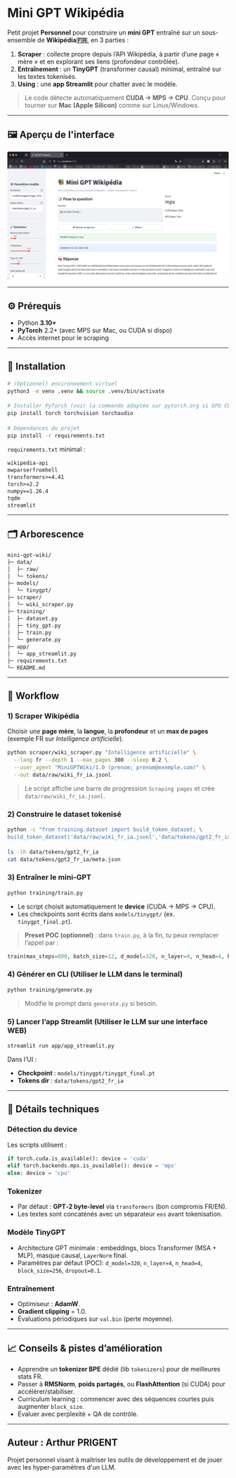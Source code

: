 # Mini GPT Wikipédia

Petit projet **Personnel** pour construire un **mini GPT** entraîné sur un sous-ensemble de **Wikipédia🇫🇷**, en 3 parties :

1. **Scraper** : collecte propre depuis l’API Wikipédia, à partir d’une page « mère » et en explorant ses liens (profondeur contrôlée).
2. **Entraînement** : un **TinyGPT** (transformer causal) minimal, entraîné sur les textes tokenisés.
3. **Using** : une **app Streamlit** pour chatter avec le modèle.

> Le code détecte automatiquement **CUDA → MPS → CPU**. Conçu pour tourner sur **Mac (Apple Silicon)** comme sur Linux/Windows.

---



## 🖼️ Aperçu de l'interface


![Interface Streamlit](Image/Resultat.png)


---

## ⚙️ Prérequis
- Python **3.10+**
- **PyTorch** 2.2+ (avec MPS sur Mac, ou CUDA si dispo)
- Accès internet pour le scraping

---

## 🚀 Installation

```bash
# (Optionnel) environnement virtuel
python3 -m venv .venv && source .venv/bin/activate

# Installer PyTorch (voir la commande adaptée sur pytorch.org si GPU CUDA)
pip install torch torchvision torchaudio

# Dépendances du projet
pip install -r requirements.txt
```

`requirements.txt` minimal :
```
wikipedia-api
mwparserfromhell
transformers>=4.41
torch>=2.2
numpy==1.26.4
tqdm
streamlit
```

---

## 🗂️ Arborescence
```
mini-gpt-wiki/
├─ data/
│  ├─ raw/                  
│  └─ tokens/               
├─ models/
│  └─ tinygpt/              
├─ scraper/
│  └─ wiki_scraper.py       
├─ training/
│  ├─ dataset.py           
│  ├─ tiny_gpt.py          
│  ├─ train.py               
│  └─ generate.py           
├─ app/
│  └─ app_streamlit.py     
├─ requirements.txt
└─ README.md
```

---

## 🧭 Workflow 

### 1) Scraper Wikipédia
Choisir une **page mère**, la **langue**, la **profondeur** et un **max de pages** (exemple FR sur *Intelligence artificielle*).

```bash
python scraper/wiki_scraper.py "Intelligence artificielle" \
  --lang fr --depth 1 --max_pages 300 --sleep 0.2 \
  --user_agent "MiniGPTWiki/1.0 (prenom; prenom@exemple.com)" \
  --out data/raw/wiki_fr_ia.jsonl
```

> Le script affiche une barre de progression `Scraping pages` et crée `data/raw/wiki_fr_ia.jsonl`.

### 2) Construire le dataset tokenisé

```bash
python -c "from training.dataset import build_token_dataset; \
build_token_dataset('data/raw/wiki_fr_ia.jsonl','data/tokens/gpt2_fr_ia')"

ls -lh data/tokens/gpt2_fr_ia
cat data/tokens/gpt2_fr_ia/meta.json
```

### 3) Entraîner le mini-GPT

```bash
python training/train.py
```

- Le script choisit automatiquement le **device** (CUDA → MPS → CPU).
- Les checkpoints sont écrits dans `models/tinygpt/` (ex. `tinygpt_final.pt`).

> **Preset POC (optionnel)** : dans `train.py`, à la fin, tu peux remplacer l’appel par :
```python
train(max_steps=800, batch_size=12, d_model=320, n_layer=4, n_head=4, block_size=256)
```

### 4) Générer en CLI (Utiliser le LLM dans le terminal)

```bash
python training/generate.py
```

> Modifie le prompt dans `generate.py` si besoin.

### 5) Lancer l’app Streamlit (Utiliser le LLM sur une interface WEB)

```bash
streamlit run app/app_streamlit.py
```
Dans l’UI :
- **Checkpoint** : `models/tinygpt/tinygpt_final.pt`
- **Tokens dir** : `data/tokens/gpt2_fr_ia`

---

## 🧠 Détails techniques

### Détection du device
Les scripts utilisent :
```python
if torch.cuda.is_available(): device = 'cuda'
elif torch.backends.mps.is_available(): device = 'mps'
else: device = 'cpu'
```

### Tokenizer
- Par défaut : **GPT‑2 byte-level** via `transformers` (bon compromis FR/EN).
- Les textes sont concaténés avec un séparateur `eos` avant tokenisation.

### Modèle TinyGPT
- Architecture GPT minimale : embeddings, blocs Transformer (MSA + MLP), masque causal, `LayerNorm` final.
- Paramètres par défaut (POC): `d_model=320`, `n_layer=4`, `n_head=4`, `block_size=256`, `dropout=0.1`.

### Entraînement
- Optimiseur : **AdamW**.
- **Gradient clipping** = 1.0.
- Évaluations périodiques sur `val.bin` (perte moyenne).



---

## 📈 Conseils & pistes d’amélioration
- Apprendre un **tokenizer BPE** dédié (lib `tokenizers`) pour de meilleures stats FR.
- Passer à **RMSNorm**, **poids partagés**, ou **FlashAttention** (si CUDA) pour accélérer/stabiliser.
- Curriculum learning : commencer avec des séquences courtes puis augmenter `block_size`.
- Évaluer avec perplexité + QA de contrôle.



---


## Auteur : Arthur PRIGENT

Projet personnel visant à maitriser les outils de développement et de jouer avec les hyper-paramètres d'un LLM.

